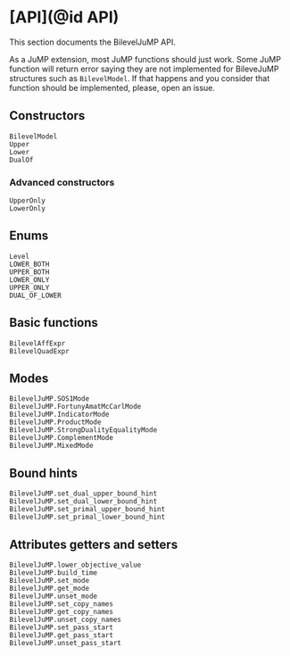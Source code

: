 # [API](@id API)

This section documents the BilevelJuMP API.

As a JuMP extension, most JuMP functions should just work.
Some JuMP function will return error saying they are not
implemented for BileveJuMP structures such as `BilevelModel`.
If that happens and you consider that function should be implemented,
please, open an issue.

## Constructors

```@docs
BilevelModel
Upper
Lower
DualOf
```

### Advanced constructors

```@docs
UpperOnly
LowerOnly
```

## Enums

```@docs
Level
LOWER_BOTH
UPPER_BOTH
LOWER_ONLY
UPPER_ONLY
DUAL_OF_LOWER
```

## Basic functions

```@docs
BilevelAffExpr
BilevelQuadExpr
```

## Modes

```@docs
BilevelJuMP.SOS1Mode
BilevelJuMP.FortunyAmatMcCarlMode
BilevelJuMP.IndicatorMode
BilevelJuMP.ProductMode
BilevelJuMP.StrongDualityEqualityMode
BilevelJuMP.ComplementMode
BilevelJuMP.MixedMode
```

## Bound hints

```@docs
BilevelJuMP.set_dual_upper_bound_hint
BilevelJuMP.set_dual_lower_bound_hint
BilevelJuMP.set_primal_upper_bound_hint
BilevelJuMP.set_primal_lower_bound_hint
```

## Attributes getters and setters

```@docs
BilevelJuMP.lower_objective_value
BilevelJuMP.build_time
BilevelJuMP.set_mode
BilevelJuMP.get_mode
BilevelJuMP.unset_mode
BilevelJuMP.set_copy_names
BilevelJuMP.get_copy_names
BilevelJuMP.unset_copy_names
BilevelJuMP.set_pass_start
BilevelJuMP.get_pass_start
BilevelJuMP.unset_pass_start
```